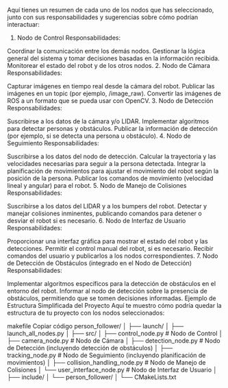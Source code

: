 Aquí tienes un resumen de cada uno de los nodos que has seleccionado, junto con sus responsabilidades y sugerencias sobre cómo podrían interactuar:

1. Nodo de Control
Responsabilidades:

Coordinar la comunicación entre los demás nodos.
Gestionar la lógica general del sistema y tomar decisiones basadas en la información recibida.
Monitorear el estado del robot y de los otros nodos.
2. Nodo de Cámara
Responsabilidades:

Capturar imágenes en tiempo real desde la cámara del robot.
Publicar las imágenes en un topic (por ejemplo, /image_raw).
Convertir las imágenes de ROS a un formato que se pueda usar con OpenCV.
3. Nodo de Detección
Responsabilidades:

Suscribirse a los datos de la cámara y/o LIDAR.
Implementar algoritmos para detectar personas y obstáculos.
Publicar la información de detección (por ejemplo, si se detecta una persona u obstáculo).
4. Nodo de Seguimiento
Responsabilidades:

Suscribirse a los datos del nodo de detección.
Calcular la trayectoria y las velocidades necesarias para seguir a la persona detectada.
Integrar la planificación de movimientos para ajustar el movimiento del robot según la posición de la persona.
Publicar los comandos de movimiento (velocidad lineal y angular) para el robot.
5. Nodo de Manejo de Colisiones
Responsabilidades:

Suscribirse a los datos del LIDAR y a los bumpers del robot.
Detectar y manejar colisiones inminentes, publicando comandos para detener o desviar el robot si es necesario.
6. Nodo de Interfaz de Usuario
Responsabilidades:

Proporcionar una interfaz gráfica para mostrar el estado del robot y las detecciones.
Permitir el control manual del robot, si es necesario.
Recibir comandos del usuario y publicarlos a los nodos correspondientes.
7. Nodo de Detección de Obstáculos (integrado en el Nodo de Detección)
Responsabilidades:

Implementar algoritmos específicos para la detección de obstáculos en el entorno del robot.
Informar al nodo de detección sobre la presencia de obstáculos, permitiendo que se tomen decisiones informadas.
Ejemplo de Estructura Simplificada del Proyecto
Aquí te muestro cómo podría quedar la estructura de tu proyecto con los nodos seleccionados:

makefile
Copiar código
person_follower/
│
├── launch/
│   ├── launch_all_nodes.py
│
├── src/
│   ├── control_node.py          # Nodo de Control
│   ├── camera_node.py           # Nodo de Cámara
│   ├── detection_node.py        # Nodo de Detección (incluyendo detección de obstáculos)
│   ├── tracking_node.py         # Nodo de Seguimiento (incluyendo planificación de movimientos)
│   ├── collision_handling_node.py  # Nodo de Manejo de Colisiones
│   └── user_interface_node.py    # Nodo de Interfaz de Usuario
│
├── include/
│   └── person_follower/
│
└── CMakeLists.txt
